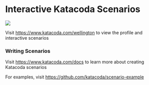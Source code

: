 # Interactive Katacoda Scenarios

[![](http://shields.katacoda.com/katacoda/wellington/count.svg)](https://www.katacoda.com/wellington "Get your profile on Katacoda.com")

Visit https://www.katacoda.com/wellington to view the profile and interactive scenarios

### Writing Scenarios
Visit https://www.katacoda.com/docs to learn more about creating Katacoda scenarios

For examples, visit https://github.com/katacoda/scenario-example
